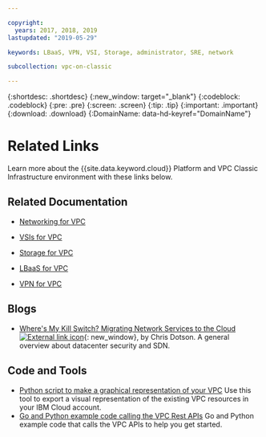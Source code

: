 ```yaml
---

copyright:
  years: 2017, 2018, 2019
lastupdated: "2019-05-29"

keywords: LBaaS, VPN, VSI, Storage, administrator, SRE, network

subcollection: vpc-on-classic

---
```


{:shortdesc: .shortdesc}
{:new_window: target="_blank"}
{:codeblock: .codeblock}
{:pre: .pre}
{:screen: .screen}
{:tip: .tip}
{:important: .important}
{:download: .download}
{:DomainName: data-hd-keyref="DomainName"}

# Related Links

Learn more about the {{site.data.keyword.cloud}} Platform and VPC Classic Infrastructure environment with these links below.

## Related Documentation

* [Networking for VPC](/docs/vpc-on-classic-network?topic=vpc-on-classic-network-getting-started)

* [VSIs for VPC](/docs/vpc-on-classic-vsi?topic=vpc-on-classic-vsi-getting-started)

* [Storage for VPC](/docs/vpc-on-classic-block-storage?topic=vpc-on-classic-block-storage-block-storage-getting-started#block-storage-getting-started)

* [LBaaS for VPC](/docs/vpc-on-classic-network?topic=vpc-on-classic-network---using-load-balancers-in-ibm-cloud-vpc#--using-load-balancers-in-ibm-cloud-vpc)

* [VPN for VPC](/docs/vpc-on-classic-network?topic=vpc-on-classic-network---using-vpn-with-your-vpc#--using-vpn-with-your-vpc)


## Blogs

*  [Where's My Kill Switch? Migrating Network Services to the Cloud ![External link icon](../../icons/launch-glyph.svg "External link icon")](https://www.ibm.com/w3-techblog/wcp/2018/09/migrating-network-services/){: new_window}, by Chris Dotson. A general overview about datacenter security and SDN.

## Code and Tools

* [Python script to make a graphical representation of your VPC](https://github.com/l2fprod/vpc-diagram-exporter) Use this tool to export a visual representation of the existing VPC resources in your IBM Cloud account.
* [Go and Python example code calling the VPC Rest APIs](https://github.com/IBM-Cloud/vpc-api-samples) Go and Python example code that calls the VPC APIs to help you get started.
